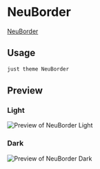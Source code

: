 # NeuBorder

[NeuBorder](https://github.com/sq1000000)

## Usage

```bash
just theme NeuBorder
```

## Preview

### Light

![Preview of NeuBorder Light](preview-light.png)

### Dark

![Preview of NeuBorder Dark](preview-dark.png)
